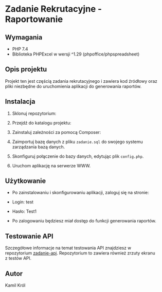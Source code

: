 # Zadanie Rekrutacyjne - Raportowanie

## Wymagania

- PHP 7.4
- Biblioteka PHPExcel w wersji ^1.29 (phpoffice/phpspreadsheet)

## Opis projektu

Projekt ten jest częścią zadania rekrutacyjnego i zawiera kod źródłowy oraz pliki niezbędne do uruchomienia aplikacji do generowania raportów.

## Instalacja

1. Sklonuj repozytorium:

2. Przejdź do katalogu projektu:

3. Zainstaluj zależności za pomocą Composer:
   
4. Zaimportuj bazę danych z pliku `zadanie.sql` do swojego systemu zarządzania bazą danych.

5. Skonfiguruj połączenie do bazy danych, edytując plik `config.php`.

6. Uruchom aplikację na serwerze WWW.

## Użytkowanie

- Po zainstalowaniu i skonfigurowaniu aplikacji, zaloguj się na stronie:
- Login: test
- Hasło: Test1

- Po zalogowaniu będziesz miał dostęp do funkcji generowania raportów.

## Testowanie API

Szczegółowe informacje na temat testowania API znajdziesz w repozytorium [zadanie-api](https://github.com/SirRabbitt/zadanie-api). Repozytorium to zawiera również zrzuty ekranu z testów API.

## Autor

Kamil Król








